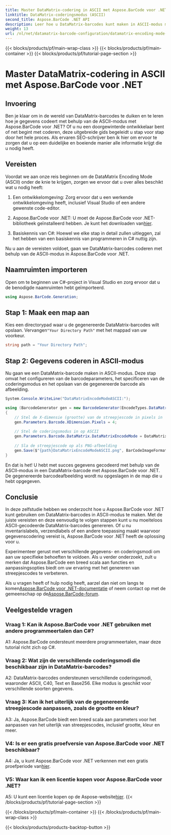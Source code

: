```yaml
---
title: Master DataMatrix-codering in ASCII met Aspose.BarCode voor .NET
linktitle: DataMatrix-coderingsmodus (ASCII)
second_title: Aspose.BarCode .NET API
description: Leer hoe u DataMatrix-barcodes kunt maken in ASCII-modus met behulp van Aspose.BarCode voor .NET. Stapsgewijze handleiding voor ontwikkelaars.
weight: 13
url: /nl/net/datamatrix-barcode-configuration/datamatrix-encoding-mode-ascii/
---
```


{{< blocks/products/pf/main-wrap-class >}}
{{< blocks/products/pf/main-container >}}
{{< blocks/products/pf/tutorial-page-section >}}

# Master DataMatrix-codering in ASCII met Aspose.BarCode voor .NET

## Invoering

Ben je klaar om in de wereld van DataMatrix-barcodes te duiken en te leren hoe je gegevens codeert met behulp van de ASCII-modus met Aspose.BarCode voor .NET? Of u nu een doorgewinterde ontwikkelaar bent of net begint met coderen, deze uitgebreide gids begeleidt u stap voor stap door het hele proces. Als ervaren SEO-schrijver ben ik hier om ervoor te zorgen dat u op een duidelijke en boeiende manier alle informatie krijgt die u nodig heeft.

## Vereisten

Voordat we aan onze reis beginnen om de DataMatrix Encoding Mode (ASCII) onder de knie te krijgen, zorgen we ervoor dat u over alles beschikt wat u nodig heeft:

1. Een ontwikkelomgeving: Zorg ervoor dat u een werkende ontwikkelomgeving heeft, inclusief Visual Studio of een andere gewenste code-editor.

2.  Aspose.BarCode voor .NET: U moet de Aspose.BarCode voor .NET-bibliotheek geïnstalleerd hebben. Je kunt het downloaden van[hier](https://releases.aspose.com/barcode/net/).

3. Basiskennis van C#: Hoewel we elke stap in detail zullen uitleggen, zal het hebben van een basiskennis van programmeren in C# nuttig zijn.

Nu u aan de vereisten voldoet, gaan we DataMatrix-barcodes coderen met behulp van de ASCII-modus in Aspose.BarCode voor .NET.

## Naamruimten importeren

Open om te beginnen uw C#-project in Visual Studio en zorg ervoor dat u de benodigde naamruimten hebt geïmporteerd.

```csharp
using Aspose.BarCode.Generation;
```

## Stap 1: Maak een map aan

 Kies een directorypad waar u de gegenereerde DataMatrix-barcodes wilt opslaan. Vervangen`"Your Directory Path"` met het mappad van uw voorkeur.

```csharp
string path = "Your Directory Path";
```

## Stap 2: Gegevens coderen in ASCII-modus

Nu gaan we een DataMatrix-barcode maken in ASCII-modus. Deze stap omvat het configureren van de barcodeparameters, het specificeren van de coderingsmodus en het opslaan van de gegenereerde barcode als afbeelding.

```csharp
System.Console.WriteLine("DataMatrixEncodeModeASCII:");

using (BarcodeGenerator gen = new BarcodeGenerator(EncodeTypes.DataMatrix, "Aspose"))
{
    // Stel de X-dimensie (grootte) van de streepjescode in pixels in
    gen.Parameters.Barcode.XDimension.Pixels = 4;
    
    // Stel de coderingsmodus in op ASCII
    gen.Parameters.Barcode.DataMatrix.DataMatrixEncodeMode = DataMatrixEncodeMode.ASCII;
    
    // Sla de streepjescode op als PNG-afbeelding
    gen.Save($"{path}DataMatrixEncodeModeASCII.png", BarCodeImageFormat.Png);
}
```

En dat is het! U hebt met succes gegevens gecodeerd met behulp van de ASCII-modus in een DataMatrix-barcode met Aspose.BarCode voor .NET. De gegenereerde barcodeafbeelding wordt nu opgeslagen in de map die u hebt opgegeven.

## Conclusie

In deze zelfstudie hebben we onderzocht hoe u Aspose.BarCode voor .NET kunt gebruiken om DataMatrix-barcodes in ASCII-modus te maken. Met de juiste vereisten en deze eenvoudig te volgen stappen kunt u nu moeiteloos ASCII-gecodeerde DataMatrix-barcodes genereren. Of u nu inventarislabels, verzendlabels of een andere toepassing maakt waarvoor gegevenscodering vereist is, Aspose.BarCode voor .NET heeft de oplossing voor u.

Experimenteer gerust met verschillende gegevens- en coderingsmodi om aan uw specifieke behoeften te voldoen. Als u verder onderzoekt, zult u merken dat Aspose.BarCode een breed scala aan functies en aanpassingsopties biedt om uw ervaring met het genereren van streepjescodes te verbeteren.

 Als u vragen heeft of hulp nodig heeft, aarzel dan niet om langs te komen[Aspose.BarCode voor .NET-documentatie](https://reference.aspose.com/barcode/net/) of neem contact op met de gemeenschap op de[Aspose.BarCode-forum](https://forum.aspose.com/c/barcode/13).

## Veelgestelde vragen

### Vraag 1: Kan ik Aspose.BarCode voor .NET gebruiken met andere programmeertalen dan C#?

A1: Aspose.BarCode ondersteunt meerdere programmeertalen, maar deze tutorial richt zich op C#.

### Vraag 2: Wat zijn de verschillende coderingsmodi die beschikbaar zijn in DataMatrix-barcodes?

A2: DataMatrix-barcodes ondersteunen verschillende coderingsmodi, waaronder ASCII, C40, Text en Base256. Elke modus is geschikt voor verschillende soorten gegevens.

### Vraag 3: Kan ik het uiterlijk van de gegenereerde streepjescode aanpassen, zoals de grootte en kleur?

A3: Ja, Aspose.BarCode biedt een breed scala aan parameters voor het aanpassen van het uiterlijk van streepjescodes, inclusief grootte, kleur en meer.

### V4: Is er een gratis proefversie van Aspose.BarCode voor .NET beschikbaar?

 A4: Ja, u kunt Aspose.BarCode voor .NET verkennen met een gratis proefperiode van[hier](https://releases.aspose.com/).

### V5: Waar kan ik een licentie kopen voor Aspose.BarCode voor .NET?

 A5: U kunt een licentie kopen op de Aspose-website[hier](https://purchase.aspose.com/buy).
{{< /blocks/products/pf/tutorial-page-section >}}

{{< /blocks/products/pf/main-container >}}
{{< /blocks/products/pf/main-wrap-class >}}

{{< blocks/products/products-backtop-button >}}
